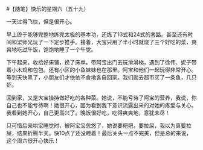 #【随笔】快乐的星期六（五十九）

一天过得飞快，但是很开心。

早上终于能够完整地练完太极的基本功，还练了13式和24式的套路。甚至还有时间和梁师兄玩了一下定步推手。接着，大宝只用了半小时就烧了三个好吃的菜，爽爽地吃过午饭，饱饱地睡了一个午觉。

下午起来，收拾好床铺，换了床单。带阿宝出门去玩滑滑梯，遇到了徐伟、妮子带着小木鸡和包包。还有小区的小鱼妹妹也在那里。阿宝和他们一起玩得非常开心。等到天快黑了，小朋友们才依依不舍地各自回家。我们就去超市买了一条鱼，几只虾。

回到家，又是大宝操持做好吃的各种菜。她说，不能亏待了阿宝的营养，我说，你自己也不能亏待啊！她很开心，因为看到我下意识流露出来的对她的疼爱与关心。我看到她开心，自己更高兴了。晚饭很好吃，吃得爽爽地，意犹未尽！

只可惜后来哄宝睡觉时，被阿宝宝忽悠了，她说要粑粑，要拉屎，我以为真要拉屎，结果折腾半天。快10点了还没睡着！最后关头一点不完美，但是总的来说，这个周六很开心快乐！
